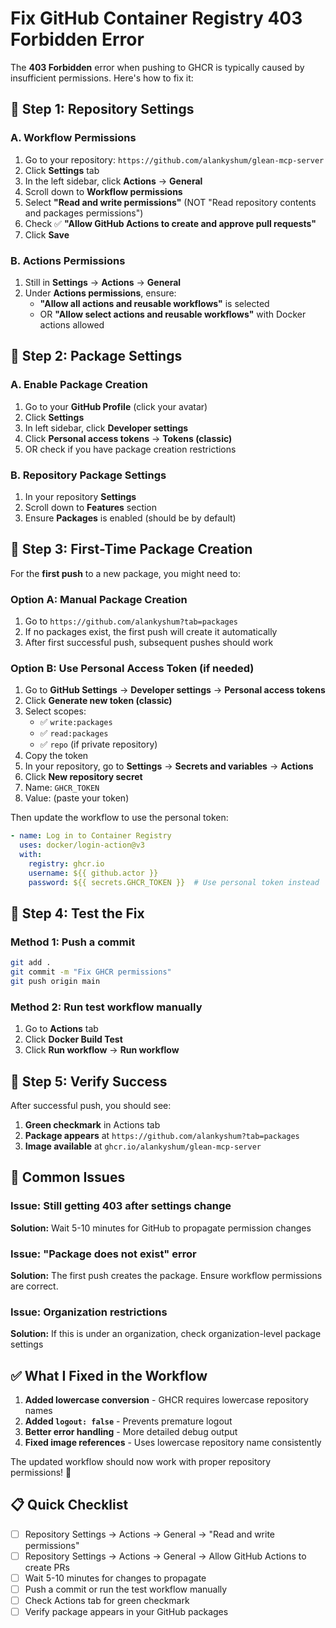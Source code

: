 # Fix GitHub Container Registry 403 Forbidden Error

The **403 Forbidden** error when pushing to GHCR is typically caused by insufficient permissions. Here's how to fix it:

## 🔧 **Step 1: Repository Settings**

### A. Workflow Permissions
1. Go to your repository: `https://github.com/alankyshum/glean-mcp-server`
2. Click **Settings** tab
3. In the left sidebar, click **Actions** → **General**
4. Scroll down to **Workflow permissions**
5. Select **"Read and write permissions"** (NOT "Read repository contents and packages permissions")
6. Check ✅ **"Allow GitHub Actions to create and approve pull requests"**
7. Click **Save**

### B. Actions Permissions
1. Still in **Settings** → **Actions** → **General**
2. Under **Actions permissions**, ensure:
   - **"Allow all actions and reusable workflows"** is selected
   - OR **"Allow select actions and reusable workflows"** with Docker actions allowed

## 🔧 **Step 2: Package Settings**

### A. Enable Package Creation
1. Go to your **GitHub Profile** (click your avatar)
2. Click **Settings**
3. In left sidebar, click **Developer settings**
4. Click **Personal access tokens** → **Tokens (classic)**
5. OR check if you have package creation restrictions

### B. Repository Package Settings
1. In your repository **Settings**
2. Scroll down to **Features** section
3. Ensure **Packages** is enabled (should be by default)

## 🔧 **Step 3: First-Time Package Creation**

For the **first push** to a new package, you might need to:

### Option A: Manual Package Creation
1. Go to `https://github.com/alankyshum?tab=packages`
2. If no packages exist, the first push will create it automatically
3. After first successful push, subsequent pushes should work

### Option B: Use Personal Access Token (if needed)
1. Go to **GitHub Settings** → **Developer settings** → **Personal access tokens**
2. Click **Generate new token (classic)**
3. Select scopes:
   - ✅ `write:packages`
   - ✅ `read:packages`
   - ✅ `repo` (if private repository)
4. Copy the token
5. In your repository, go to **Settings** → **Secrets and variables** → **Actions**
6. Click **New repository secret**
7. Name: `GHCR_TOKEN`
8. Value: (paste your token)

Then update the workflow to use the personal token:
```yaml
- name: Log in to Container Registry
  uses: docker/login-action@v3
  with:
    registry: ghcr.io
    username: ${{ github.actor }}
    password: ${{ secrets.GHCR_TOKEN }}  # Use personal token instead
```

## 🔧 **Step 4: Test the Fix**

### Method 1: Push a commit
```bash
git add .
git commit -m "Fix GHCR permissions"
git push origin main
```

### Method 2: Run test workflow manually
1. Go to **Actions** tab
2. Click **Docker Build Test**
3. Click **Run workflow** → **Run workflow**

## 🔧 **Step 5: Verify Success**

After successful push, you should see:
1. **Green checkmark** in Actions tab
2. **Package appears** at `https://github.com/alankyshum?tab=packages`
3. **Image available** at `ghcr.io/alankyshum/glean-mcp-server`

## 🚨 **Common Issues**

### Issue: Still getting 403 after settings change
**Solution:** Wait 5-10 minutes for GitHub to propagate permission changes

### Issue: "Package does not exist" error
**Solution:** The first push creates the package. Ensure workflow permissions are correct.

### Issue: Organization restrictions
**Solution:** If this is under an organization, check organization-level package settings

## ✅ **What I Fixed in the Workflow**

1. **Added lowercase conversion** - GHCR requires lowercase repository names
2. **Added `logout: false`** - Prevents premature logout
3. **Better error handling** - More detailed debug output
4. **Fixed image references** - Uses lowercase repository name consistently

The updated workflow should now work with proper repository permissions! 🎉

## 📋 **Quick Checklist**

- [ ] Repository Settings → Actions → General → "Read and write permissions"
- [ ] Repository Settings → Actions → General → Allow GitHub Actions to create PRs
- [ ] Wait 5-10 minutes for changes to propagate
- [ ] Push a commit or run the test workflow manually
- [ ] Check Actions tab for green checkmark
- [ ] Verify package appears in your GitHub packages
